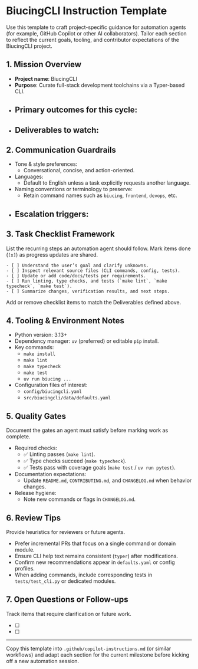 # BiucingCLI Instruction Template

Use this template to craft project-specific guidance for automation agents (for example, GitHub Copilot or other AI collaborators). Tailor each section to reflect the current goals, tooling, and contributor expectations of the BiucingCLI project.

## 1. Mission Overview
- **Project name**: BiucingCLI
- **Purpose**: Curate full-stack development toolchains via a Typer-based CLI.
- **Primary outcomes for this cycle**:
  - 
- **Deliverables to watch**:
  - 

## 2. Communication Guardrails
- Tone & style preferences:
  - Conversational, concise, and action-oriented.
- Languages:
  - Default to English unless a task explicitly requests another language.
- Naming conventions or terminology to preserve:
  - Retain command names such as `biucing`, `frontend`, `devops`, etc.
- Escalation triggers:
  - 

## 3. Task Checklist Framework
List the recurring steps an automation agent should follow. Mark items done (`[x]`) as progress updates are shared.

```
- [ ] Understand the user’s goal and clarify unknowns.
- [ ] Inspect relevant source files (CLI commands, config, tests).
- [ ] Update or add code/docs/tests per requirements.
- [ ] Run linting, type checks, and tests (`make lint`, `make typecheck`, `make test`).
- [ ] Summarize changes, verification results, and next steps.
```

Add or remove checklist items to match the Deliverables defined above.

## 4. Tooling & Environment Notes
- Python version: 3.13+
- Dependency manager: `uv` (preferred) or editable `pip` install.
- Key commands:
  - `make install`
  - `make lint`
  - `make typecheck`
  - `make test`
  - `uv run biucing ...`
- Configuration files of interest:
  - `config/biucingcli.yaml`
  - `src/biucingcli/data/defaults.yaml`

## 5. Quality Gates
Document the gates an agent must satisfy before marking work as complete.

- Required checks:
  - ✅ Linting passes (`make lint`).
  - ✅ Type checks succeed (`make typecheck`).
  - ✅ Tests pass with coverage goals (`make test` / `uv run pytest`).
- Documentation expectations:
  - Update `README.md`, `CONTRIBUTING.md`, and `CHANGELOG.md` when behavior changes.
- Release hygiene:
  - Note new commands or flags in `CHANGELOG.md`.

## 6. Review Tips
Provide heuristics for reviewers or future agents.

- Prefer incremental PRs that focus on a single command or domain module.
- Ensure CLI help text remains consistent (`typer`) after modifications.
- Confirm new recommendations appear in `defaults.yaml` or config profiles.
- When adding commands, include corresponding tests in `tests/test_cli.py` or dedicated modules.

## 7. Open Questions or Follow-ups
Track items that require clarification or future work.

- [ ] 
- [ ] 

---
Copy this template into `.github/copilot-instructions.md` (or similar workflows) and adapt each section for the current milestone before kicking off a new automation session.
